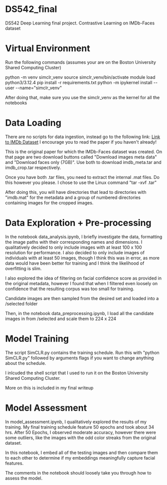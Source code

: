 # DS542_final
DS542 Deep Learning final project. Contrastive Learning on IMDb-Faces dataset

# Virtual Environment
Run the following commands (assumes your are on the Boston University Shared Computing Cluster)

python -m venv simclr_venv
source simclr_venv/bin/activate
module load python3/3.12.4
pip install -r requirements.txt
python -m ipykernel install --user --name="simclr_venv"

After doing that, make sure you use the simclr_venv as the kernel for all the notebooks

# Data Loading
There are no scripts for data ingestion, instead go to the following link: [Link to IMDb Dataset](https://data.vision.ee.ethz.ch/cvl/rrothe/imdb-wiki/) I encourage you to read the paper if you haven't already!

This is the original paper for which the IMDb-Faces dataset was created. On that page are two download buttons called "Download images meta data" and "Download faces only (7GB)". Use both to download imdb_meta.tar and imdb_crop.tar respectively.

Once you have both .tar files, you need to extract the internal .mat files. Do this however you please. I chose to use the Linux command "tar -xvf <filename>.tar"

After doing this, you will have directories that lead to directories with "imdb.mat" for the metadata and a group of numbered directories containing images for the cropped images.

# Data Exploration + Pre-processing
In the notebook data_analysis.ipynb, I briefly investigate the data, formatting the image paths with their corresponding names and dimensions. I qualitatively decided to only include images with at least 100 x 100 resolution for performance. I also decided to only include images of individuals with at least 50 images, though I think this was in error, as more data would have been better for training and I think the likelihood of overfitting is slim.

I also explored the idea of filtering on facial confidence score as provided in the original metadata, however I found that when I filtered even loosely on confidence that the resulting corpus was too small for training.

Candidate images are then sampled from the desired set and loaded into a /selected folder

Then, in the notebook data_preprocessing.ipynb, I load all the candidate images in from /selected and scale them to 224 x 224

# Model Training
The script SimCLR.py contains the training schedule.
Run this with "python SimCLR.py" followed by arguments flags if you want to change anything about the schedule.

I inlcuded the shell script that I used to run it on the Boston University Shared Computing Cluster.

More on this is included in my final writeup

# Model Assessment
In model_assessment.ipynb, I qualitatively explored the results of my training. My final training schedule feature 50 epochs and took about 34 hrs.
After 50 Epochs, I observed moderate accuracy, however there were some outliers, like the images with the odd color streaks from the original dataset.

In this notebook, I embed all of the testing images and then compare them to each other to determine if my embeddings meaningfully capture facial features.

The comments in the notebook should loosely take you through how to assess the model.






